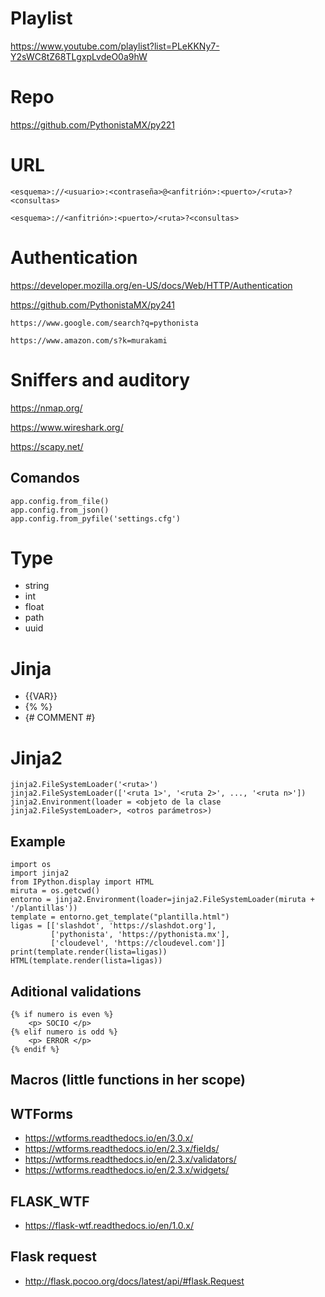 # Playlist

https://www.youtube.com/playlist?list=PLeKKNy7-Y2sWC8tZ68TLgxpLvdeO0a9hW

# Repo

https://github.com/PythonistaMX/py221

# URL

```
<esquema>://<usuario>:<contraseña>@<anfitrión>:<puerto>/<ruta>?<consultas>
```

```
<esquema>://<anfitrión>:<puerto>/<ruta>?<consultas>
```

# Authentication

https://developer.mozilla.org/en-US/docs/Web/HTTP/Authentication

https://github.com/PythonistaMX/py241

```
https://www.google.com/search?q=pythonista

https://www.amazon.com/s?k=murakami
```

# Sniffers and auditory 

https://nmap.org/

https://www.wireshark.org/

https://scapy.net/

## Comandos 

```
app.config.from_file()
app.config.from_json() 
app.config.from_pyfile('settings.cfg')
```

# Type
- string
- int 
- float 
- path 
- uuid

# Jinja
- {{VAR}}
- {% <DECLARATION> %}
- {# COMMENT #}

# Jinja2
```
jinja2.FileSystemLoader('<ruta>')
jinja2.FileSystemLoader(['<ruta 1>', '<ruta 2>', ..., '<ruta n>'])
jinja2.Environment(loader = <objeto de la clase jinja2.FileSystemLoader>, <otros parámetros>)
```

## Example 

```
import os
import jinja2
from IPython.display import HTML 
miruta = os.getcwd()
entorno = jinja2.Environment(loader=jinja2.FileSystemLoader(miruta + '/plantillas'))
template = entorno.get_template("plantilla.html")
ligas = [['slashdot', 'https://slashdot.org'], 
         ['pythonista', 'https://pythonista.mx'], 
         ['cloudevel', 'https://cloudevel.com']]
print(template.render(lista=ligas))
HTML(template.render(lista=ligas))
```

## Aditional validations 

```
{% if numero is even %}
    <p> SOCIO </p>
{% elif numero is odd %}
    <p> ERROR </p>
{% endif %}
``` 

## Macros (little functions in her scope)

## WTForms

- https://wtforms.readthedocs.io/en/3.0.x/
- https://wtforms.readthedocs.io/en/2.3.x/fields/
- https://wtforms.readthedocs.io/en/2.3.x/validators/
- https://wtforms.readthedocs.io/en/2.3.x/widgets/

## FLASK_WTF

- https://flask-wtf.readthedocs.io/en/1.0.x/

## Flask request 

- http://flask.pocoo.org/docs/latest/api/#flask.Request

